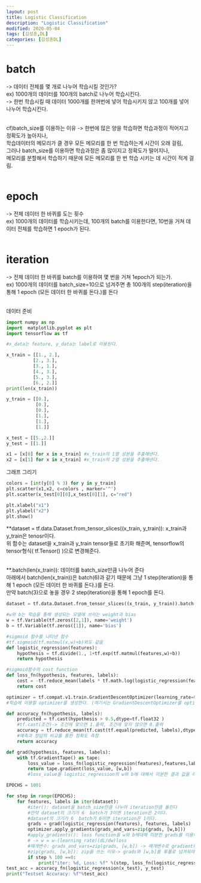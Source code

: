 ```yaml
---
layout: post
title: Logistic Classification
description: "Logistic Classification"
modified: 2020-05-04
tags: [김성훈,DL]
categories: [김성훈DL]
---
```


# batch
-> 데이터 전체를 몇 개로 나누어 학습시킬 것인가?<br>
ex) 1000개의 데이터를 100개의 batch로 나누어 학습시킨다.<br>
    -> 한번 학습시킬 때 데이터 1000개를 한꺼번에 넣어 학습시키지 않고 100개를 넣어 나누어 학습시킨다.<br><br>
    
cf)batch_size를 이용하는 이유 -> 한번에 많은 양을 학습하면 학습과정이 적어지고 정확도가 높아지나,<br>
    학습데이터의 메모리가 클 경우 모든 메모리를 한 번 학습하는게 시간이 오래 걸림,<br>
    그러나 batch_size를 이용하면 학습과정은 좀 많이지고 정확도가 떨어지나,<br>
    메모리를 분할해서 학습하기 때문에 모든 메모리를 한 번 학습 시키는 데 시간이 적게 걸림.<br><br>
    
# epoch
-> 전체 데이터 한 바퀴를 도는 횟수<br>
ex) 1000개의 데이터를 학습시키는데, 100개의 batch를 이용한다면, 10번을 거쳐 데이터 전체를 학습하면 1 epoch가 된다.<br><br>
# iteration
-> 전체 데이터 한 바퀴를 batch를 이용하여 몇 번을 거쳐 1epoch가 되는가.<br>
   ex) 1000개의 데이터를 batch_size=10으로 넘겨주면 총 100개의 step(iteration)을 통해 1 epoch (모든 데이터 한 바퀴를 돈다.)를 돈다<br><br>

데이터 준비
```python
import numpy as np
import  matplotlib.pyplot as plt
import tensorflow as tf

#x_data는 feature, y_data는 label로 이용된다.

x_train = [[1., 2.],
          [2., 3.],
          [3., 1.],
          [4., 3.],
          [5., 3.],
          [6., 2.]]
print(len(x_train))

y_train = [[0.],
           [0.],
           [0.],
           [1.],
           [1.],
           [1.]]

x_test = [[5.,2.]]
y_test = [[1.]]

x1 = [x[0] for x in x_train] #x_train의 1열 성분을 추출해낸다.
x2 = [x[1] for x in x_train] #x_train의 2열 성분을 추출해낸다.
```
그래프 그리기
```python
colors = [int(y[0] % 3) for y in y_train]
plt.scatter(x1,x2, c=colors , marker='^')
plt.scatter(x_test[0][0],x_test[0][1], c="red")

plt.xlabel("x1")
plt.ylabel("x2")
plt.show()

```
**dataset = tf.data.Dataset.from_tensor_slices((x_train, y_train)): x_train과 y_train은 tenosr이다.<br>
  위 함수는 dataset을 x_train과 y_train tensor들로 초기화 해준며, tensorflow의 tensor형식( tf.Tensor() )으로 변경해준다.<br><br>
  
**.batch(len(x_train)): 데이터를 batch_size만큼 나누어 준다<br>
  아래에서 batch(len(x_train))은 batch(6)과 같기 때문에 그냥 1 step(iteration)을 통해 1 epoch (모든 데이터 한 바퀴를 돈다.)를 돈다.<br>
  만약 batch(3)으로 놓을 경우 2 step(iteration)을 통해 1 epoch를 돈다.<br>
```python
dataset = tf.data.Dataset.from_tensor_slices((x_train, y_train)).batch(len(x_train))
```
```python
#w와 b는 학습을 통해 생성되는 모델에 쓰이는 weight과 bias
w = tf.Variable(tf.zeros([2,1]), name='weight')
b = tf.Variable(tf.zeros([1]), name='bias')

#sigmoid 함수를 나타낸 함수
#tf.sigmoid(tf.matmul(x,w)+b)와도 같음
def logistic_regression(features):
    hypothesis = tf.divide(1., 1+tf.exp(tf.matmul(features,w)+b))
    return hypothesis

#sigmoid함수의 cost function
def loss_fn(hypothesis, features, labels):
    cost = -tf.reduce_mean(labels * tf.math.log(logistic_regression(features)) + (1-labels)* tf.math.log(1-hypothesis))
    return cost

optimizer = tf.compat.v1.train.GradientDescentOptimizer(learning_rate=0.01)
#학습에 이용할 optimizer를 생성한다. (여기서는 GradientDescentOptimizer를 optimizer로 생성했다.)

def accuracy_fn(hypothesis, labels):
    predicted = tf.cast(hypothesis > 0.5,dtype=tf.float32 )
    #tf.cast(조건)-> 조건에 맞으면 1.출력, 조건에 맞지 않으면 0.출력
    accuracy = tf.reduce_mean(tf.cast(tf.equal(predicted, labels),dtype=tf.int32))
    #예측과 정답의 비교를 통한 정확도 측정
    return accuracy

def grad(hypothesis, features, labels):
    with tf.GradientTape() as tape:
        loss_value = loss_fn(logistic_regression(features),features,labels) #미분할 식
        return tape.gradient(loss_value, [w,b])
        #loss_value를 logistic_regression의 w와 b에 대해서 미분한 결과 값을 리턴

EPOCHS = 1001

for step in range(EPOCHS):
    for features, labels in iter(dataset):
        #iter(): dataset을 batch_size만큼 나누어 iteration만큼 돌린다
        #만약 dataset의 크기가 6  batch가 3이면 iteration은 2이다.
        #dataset의 크기가 6  batch가 6이면 iteration은 1이다.
        grads = grad(logistic_regression(features), features, labels)
        optimizer.apply_gradients(grads_and_vars=zip(grads, [w,b]))
        #apply_gradients(): loss function을 w와 b에대해 미분한 grads를 이용하여 w와 b를 업데이트 시킴
        # -> w = w-(learning_rate)(dL/dw)loss
        #매개변수: grads_and_vars=zip(grads, [w,b]) -> 매개변수로 gradient와 업데이트시킬 변수의 튜플 리스트로 인수를 받는다.
        #zip(grads, [w,b]): zip을 쓰는 이유-> grads와 [w,b]를 튜플로 넘겨줘야해서.
        if step % 100 ==0:
            print("iter: %d, Loss: %f" %(step, loss_fn(logistic_regression(features), features, labels)))
test_acc = accuracy_fn(logistic_regression(x_test), y_test)
print("Testset Accuracy: %f"%test_acc)
```
